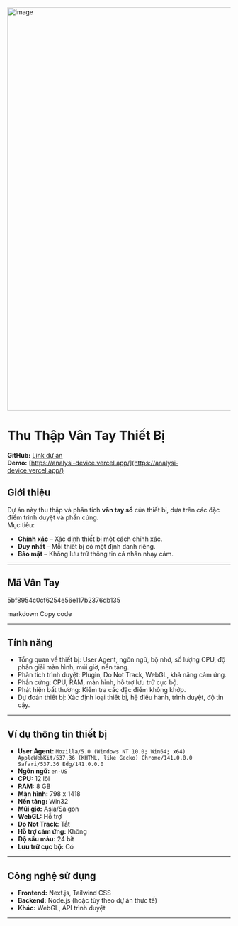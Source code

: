 <img width="1845" height="908" alt="image" src="https://github.com/user-attachments/assets/1b52b706-4d0f-47e1-8cfb-30977ba2eb86" />

# Thu Thập Vân Tay Thiết Bị

**GitHub:** [Link dự án](#)  
**Demo:** [https://analysi-device.vercel.app/](https://analysi-device.vercel.app/)

## Giới thiệu

Dự án này thu thập và phân tích **vân tay số** của thiết bị, dựa trên các đặc điểm trình duyệt và phần cứng.  
Mục tiêu:

- **Chính xác** – Xác định thiết bị một cách chính xác.  
- **Duy nhất** – Mỗi thiết bị có một định danh riêng.  
- **Bảo mật** – Không lưu trữ thông tin cá nhân nhạy cảm.

---

## Mã Vân Tay

5bf8954c0cf6254e56e117b2376db135

markdown
Copy code

---

## Tính năng

- Tổng quan về thiết bị: User Agent, ngôn ngữ, bộ nhớ, số lượng CPU, độ phân giải màn hình, múi giờ, nền tảng.  
- Phân tích trình duyệt: Plugin, Do Not Track, WebGL, khả năng cảm ứng.  
- Phần cứng: CPU, RAM, màn hình, hỗ trợ lưu trữ cục bộ.  
- Phát hiện bất thường: Kiểm tra các đặc điểm không khớp.  
- Dự đoán thiết bị: Xác định loại thiết bị, hệ điều hành, trình duyệt, độ tin cậy.

---

## Ví dụ thông tin thiết bị

- **User Agent:** `Mozilla/5.0 (Windows NT 10.0; Win64; x64) AppleWebKit/537.36 (KHTML, like Gecko) Chrome/141.0.0.0 Safari/537.36 Edg/141.0.0.0`  
- **Ngôn ngữ:** `en-US`  
- **CPU:** 12 lõi  
- **RAM:** 8 GB  
- **Màn hình:** 798 x 1418  
- **Nền tảng:** Win32  
- **Múi giờ:** Asia/Saigon  
- **WebGL:** Hỗ trợ  
- **Do Not Track:** Tắt  
- **Hỗ trợ cảm ứng:** Không  
- **Độ sâu màu:** 24 bit  
- **Lưu trữ cục bộ:** Có  

---

## Công nghệ sử dụng

- **Frontend:** Next.js, Tailwind CSS  
- **Backend:** Node.js (hoặc tùy theo dự án thực tế)  
- **Khác:** WebGL, API trình duyệt  

---
